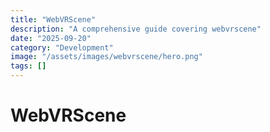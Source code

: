 ```yaml
---
title: "WebVRScene"
description: "A comprehensive guide covering webvrscene"
date: "2025-09-20"
category: "Development"
image: "/assets/images/webvrscene/hero.png"
tags: []
---
```


# WebVRScene


